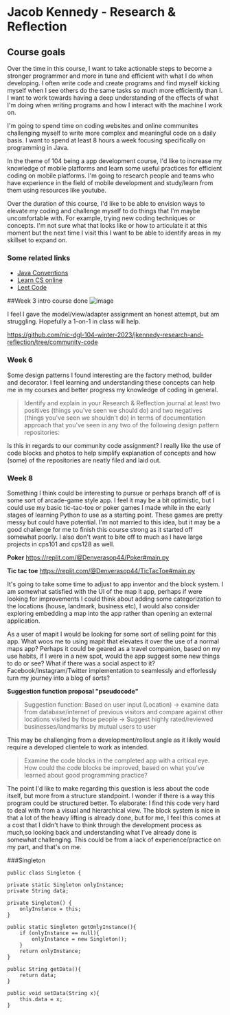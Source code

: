 # Jacob Kennedy - Research & Reflection

## Course goals

<!-- Context 1 -->
Over the time in this course, I want to take actionable steps to become a stronger programmer and more in tune and efficient with what I do when developing. I often write code and create programs and find myself kicking myself when I see others do the same tasks so much more efficiently than I. I want to work towards having a deep understanding of the effects of what I'm doing when writing programs and how I interact with the machine I work on. 

<!-- Goal 1 -->
I'm going to spend time on coding websites and online communites challenging myself to write more complex and meaningful code on a daily basis. I want to spend at least 8 hours a week focusing specifically on programming in Java. 

<!-- Goal 2 -->
In the theme of 104 being a app development course, I'd like to increase my knowledge of mobile platforms and learn some useful practices for efficient coding on mobile platforms. I'm going to research people and teams who have experience in the field of mobile development and study/learn from them using resources like youtube.

<!-- Context 2 -->
Over the duration of this course, I'd like to be able to envision ways to elevate my coding and challenge myself to do things that I'm maybe uncomfortable with. For example, trying new coding techniques or concepts. I'm not sure what that looks like or how to articulate it at this moment but the next time I visit this I want to be able to identify areas in my skillset to expand on.

### Some related links
- [Java Conventions](https://www.oracle.com/java/technologies/javase/codeconventions-contents.html)
- [Learn CS online](https://www.learncs.online/)
- [Leet Code](https://leetcode.com/)

##Week 3 intro course done
![image](https://user-images.githubusercontent.com/113213004/215255712-6549d3a8-b67b-4133-80e6-85f4104a26c2.png)

I feel I gave the model/view/adapter assignment an honest attempt, but am struggling. Hopefully
a 1-on-1 in class will help.

https://github.com/nic-dgl-104-winter-2023/jkennedy-research-and-reflection/tree/community-code

### Week 6
Some design patterns I found interesting are the factory method, builder and decorator. I feel learning and understanding these concepts can help me in my courses and better progress my knowledge of coding in general.

>Identify and explain in your Research & Reflection journal at least two positives (things you've seen we should do) and two negatives (things you've seen we shouldn't do) in terms of documentation approach that you've seen in any two of the following design pattern repositories:

Is this in regards to our community code assignment? I really like the use of code blocks and photos to help simplify explanation of concepts and how (some) of the repositories are neatly filed and laid out. 

### Week 8

Something I think could be interesting to pursue or perhaps branch off of is some sort of arcade-game style app. I feel it may be a bit optimistic, but I could use my basic tic-tac-toe or poker games I made while in the early stages of learning Python to use as a starting point. These games are pretty messy but could have potential. I'm not married to this idea, but it may be a good challenge for me to finish this course strong as it started off somewhat poorly. I also don't want to bite off to much as I have large projects in cps101 and cps128 as well.

**Poker**
https://replit.com/@Denverasop44/Poker#main.py

**Tic tac toe**
https://replit.com/@Denverasop44/TicTacToe#main.py

It's going to take some time to adjust to app inventor and the block system. I am somewhat satisfied with the UI of the map it app, perhaps if were looking for improvements I could think about adding some categorization to the locations (house, landmark, business etc), I would also consider exploring embedding a map into the app rather than opening an external application.

As a user of mapit I would be looking for some sort of selling point for this app. What woos me to using mapit that elevates it over the use of a normal maps app? Perhaps it could be geared as a travel companion, based on my use habits, if I were in a new spot, would the app suggest some new things to do or see? What if there was a social aspect to it? Facebook/Instagram/Twitter implementation to seamlessly and efforlessly turn my journey into a blog of sorts?

**Suggestion function proposal "pseudocode"**

> Suggestion function: Based on user input (Location) -> examine data from database/internet of previous visitors and compare against other locations visited by those people -> Suggest highly rated/reviewed businesses/landmarks by mutual users to user

This may be challenging from a development/rollout angle as it likely would require a developed clientele to work as intended.

>Examine the code blocks in the completed app with a critical eye. How could the code blocks be improved, based on what you’ve learned about good programming practice?

The point I'd like to make regarding this question is less about the code itself, but more from a structure standpoint. I wonder if there is a way this program could be structured better. To elaborate: I find this code very hard to deal with from a visual and hierarchical view. The block system is nice in that a lot of the heavy lifting is already done, but for me, I feel this comes at a cost that I didn't have to think through the development process as much,so looking back and understanding what I've already done is somewhat challenging. This could be from a lack of experience/practice on my part, and that's on me.

###Singleton

    public class Singleton {

    private static Singleton onlyInstance;
    private String data;

    private Singleton() {
        onlyInstance = this;
    }

    public static Singleton getOnlyInstance(){
        if (onlyInstance == null){
            onlyInstance = new Singleton();
        }
        return onlyInstance;
    }

    public String getData(){
        return data;
    }

    public void setData(String x){
        this.data = x;
    }


